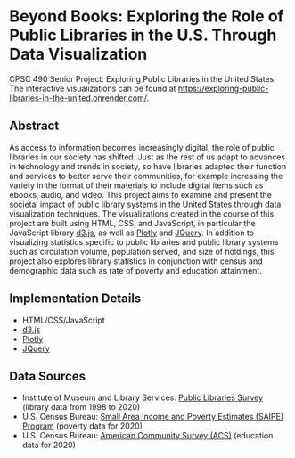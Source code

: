 # Beyond Books: Exploring the Role of Public Libraries in the U.S. Through Data Visualization
CPSC 490 Senior Project: Exploring Public Libraries in the United States
The interactive visualizations can be found at https://exploring-public-libraries-in-the-united.onrender.com/.

## Abstract
As access to information becomes increasingly digital, the role of public libraries in our society has shifted. Just as the rest of us adapt to advances in technology and trends in society, so have libraries adapted their function and services to better serve their communities, for example increasing the variety in the format of their materials to include digital items such as ebooks, audio, and video. This project aims to examine and present the societal impact of public library systems in the United States through data visualization techniques. The visualizations created in the course of this project are built using HTML, CSS, and JavaScript, in particular the JavaScript library [d3.js](https://d3js.org/), as well as [Plotly](https://plotly.com/javascript/) and [JQuery](https://jquery.com/). In addition to visualizing statistics specific to public libraries and public library systems such as circulation volume, population served, and size of holdings, this project also explores library statistics in conjunction with census and demographic data such as rate of poverty and education attainment.

## Implementation Details
* HTML/CSS/JavaScript
* [d3.js](https://d3js.org/)
* [Plotly](https://plotly.com/javascript/)
* [JQuery](https://jquery.com/)

## Data Sources
* Institute of Museum and Library Services: [Public Libraries Survey](https://www.imls.gov/research-evaluation/data-collection/public-libraries-survey) (library data from 1998 to 2020)
* U.S. Census Bureau: [Small Area Income and Poverty Estimates (SAIPE) Program](https://www.census.gov/programs-surveys/saipe.html) (poverty data for 2020)
* U.S. Census Bureau: [American Community Survey (ACS)](https://www.census.gov/programs-surveys/acs) (education data for 2020)
